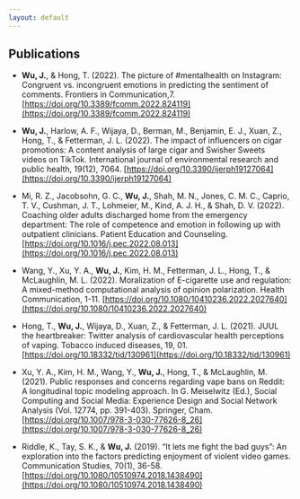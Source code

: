 ```yaml
---
layout: default
---
```


## Publications

- **Wu, J.**, & Hong, T. (2022). The picture of #mentalhealth on Instagram: Congruent vs. incongruent emotions in predicting the sentiment of comments. Frontiers in Communication,7. [https://doi.org/10.3389/fcomm.2022.824119](https://doi.org/10.3389/fcomm.2022.824119)

- **Wu, J.**, Harlow, A. F., Wijaya, D., Berman, M., Benjamin, E. J., Xuan, Z., Hong, T., & Fetterman, J. L. (2022). The impact of influencers on cigar promotions: A content analysis of large cigar and Swisher Sweets videos on TikTok. International journal of environmental research and public health, 19(12), 7064. [https://doi.org/10.3390/ijerph19127064](https://doi.org/10.3390/ijerph19127064) 

- Mi, R. Z., Jacobsohn, G. C., **Wu, J.**, Shah, M. N., Jones, C. M. C., Caprio, T. V., Cushman, J. T., Lohmeier, M., Kind, A. J. H., & Shah, D. V. (2022). Coaching older adults discharged home from the emergency department: The role of competence and emotion in following up with outpatient clinicians. Patient Education and Counseling. [https://doi.org/10.1016/j.pec.2022.08.013](https://doi.org/10.1016/j.pec.2022.08.013)

- Wang, Y., Xu, Y. A., **Wu, J.**, Kim, H. M., Fetterman, J. L., Hong, T., & McLaughlin, M. L. (2022). Moralization of E-cigarette use and regulation: A mixed-method computational analysis of opinion polarization. Health Communication, 1-11. [https://doi.org/10.1080/10410236.2022.2027640](https://doi.org/10.1080/10410236.2022.2027640)

- Hong, T., **Wu, J.**, Wijaya, D., Xuan, Z., & Fetterman, J. L. (2021). JUUL the heartbreaker: Twitter analysis of cardiovascular health perceptions of vaping. Tobacco induced diseases, 19, 01. [https://doi.org/10.18332/tid/130961](https://doi.org/10.18332/tid/130961)

- Xu, Y. A., Kim, H. M., Wang, Y., **Wu, J.**, Hong, T., & McLaughlin, M. (2021). Public responses and concerns regarding vape bans on Reddit: A longitudinal topic modeling approach. In G. Meiselwitz (Ed.), Social Computing and Social Media: Experience Design and Social Network Analysis (Vol. 12774, pp. 391-403). Springer, Cham. [https://doi.org/10.1007/978-3-030-77626-8_26](https://doi.org/10.1007/978-3-030-77626-8_26)

- Riddle, K., Tay, S. K., & **Wu, J.** (2019). “It lets me fight the bad guys”: An exploration into the factors predicting enjoyment of violent video games. Communication Studies, 70(1), 36-58.[https://doi.org/10.1080/10510974.2018.1438490](https://doi.org/10.1080/10510974.2018.1438490)
